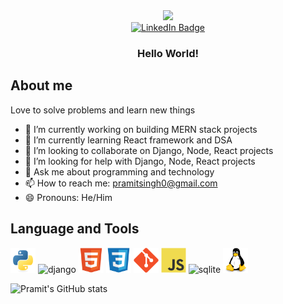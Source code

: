 <div id="header" align="center">
  <img src="https://media.giphy.com/media/M9gbBd9nbDrOTu1Mqx/giphy.gif" width="100">
  
  <div id="badges">
    <a href="https://www.linkedin.com/in/pramit-singh-b366a9213/">
      <img src="https://img.shields.io/badge/LinkedIn-blue?logo=linkedin&logoColor=white&style=for-the-badge" alt="LinkedIn Badge"/>
    </a>
  </div>
  
  ### Hello World! 
</div>

## About me
Love to solve problems and learn new things

- 🔭 I’m currently working on building MERN stack projects
- 🌱 I’m currently learning React framework and DSA
- 👯 I’m looking to collaborate on Django, Node, React projects
- 🤔 I’m looking for help with Django, Node, React projects
- 💬 Ask me about programming and technology
- 📫 How to reach me: pramitsingh0@gmail.com
- 😄 Pronouns: He/Him


## Language and Tools

<div>
  <img src="https://github.com/devicons/devicon/blob/master/icons/python/python-original.svg" alt="python" width=40 height=40 title="python" />
  <img src="https://cdn.jsdelivr.net/gh/devicons/devicon/icons/django/django-plain-wordmark.svg" alt="django" width=40 height=40 title="django" />
  <img src="https://github.com/devicons/devicon/blob/master/icons/html5/html5-original.svg" alt="html" width=40 height=40 title="html" />
  <img src="https://github.com/devicons/devicon/blob/master/icons/css3/css3-original.svg" alt="css" width=40 height=40 title="css" />
  <img src="https://github.com/devicons/devicon/blob/master/icons/git/git-original.svg" alt="git" width=40 height=40 title="git" />
  <img src="https://github.com/devicons/devicon/blob/master/icons/javascript/javascript-original.svg" alt="javascript" width=40 height=40 title="javascript" />
  <img src="https://www.vectorlogo.zone/logos/sqlite/sqlite-icon.svg" alt="sqlite" width=40 height=40 title="sqlite" />
  <img src="https://github.com/devicons/devicon/blob/master/icons/linux/linux-original.svg" alt="linux" width=40 height=40 title="linux" />
</div>


![Pramit's GitHub stats](https://github-readme-stats.vercel.app/api?username=pramitsingh0&show_icons=true&theme=radical&count_private=true)
<!--
**pramitsingh0/pramitsingh0** is a ✨ _special_ ✨ repository because its `README.md` (this file) appears on your GitHub profile.

Here are some ideas to get you started:

- 🔭 I’m currently working on ...
- 🌱 I’m currently learning ...
- 👯 I’m looking to collaborate on ...
- 🤔 I’m looking for help with ...
- 💬 Ask me about ...
- 📫 How to reach me: ...
- 😄 Pronouns: ...
- ⚡ Fun fact: ...
-->


